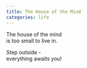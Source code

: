 ```yaml
---
title: The House of the Mind
categories: life
---
```

The house of the mind  
is too small to live in.

Step outside -   
everything awaits you!
